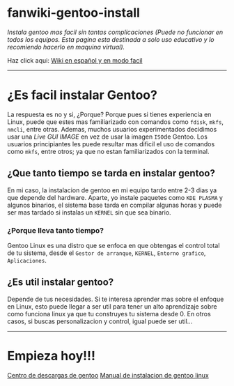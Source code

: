 # fanwiki-gentoo-install
_Instala gentoo mas facil sin tantas complicaciones (Puede no funcionar en todos los equipos. Esta pagina esta destinada a solo uso educativo y lo recomiendo hacerlo en maquina virtual)._

Haz click aqui: [Wiki en español y en modo facil](https://github.com/zhxnix77/fanwiki-gentoo-install/wiki)
***
# ¿Es facil instalar Gentoo?
La respuesta es no y si, ¿Porque? Porque pues si tienes experiencia en Linux, puede que estes mas familiarizado con comandos como ```fdisk```, ```mkfs```, ```nmcli```, entre otras. Ademas, muchos usuarios experimentados decidimos usar una _Live GUI IMAGE_ en vez de usar la imagen ```ISO```de Gentoo. Los usuarios principiantes les puede resultar mas dificil el uso de comandos como ```mkfs```, entre otros; ya que no estan familiarizados con la terminal. 

## ¿Que tanto tiempo se tarda en instalar gentoo?
En mi caso, la instalacion de gentoo en mi equipo tardo entre 2-3 dias ya que depende del hardware. Aparte, yo instale paquetes como ```KDE PLASMA``` y algunos binarios, el sistema base tarda en compilar algunas horas y puede ser mas tardado si instalas un ```KERNEL``` sin que sea binario. 

### ¿Porque lleva tanto tiempo?
Gentoo Linux es una distro que se enfoca en que obtengas el control total de tu sistema, desde el ```Gestor de arranque```, ```KERNEL```, ```Entorno grafico```, ```Aplicaciones```.
## ¿Es util instalar gentoo?
Depende de tus necesidades. Si te interesa aprender mas sobre el enfoque en Linux, esto puede llegar a ser util para tener un alto aprendizaje sobre como funciona linux ya que tu construyes tu sistema desde 0. En otros casos, si buscas personalizacion y control, igual puede ser util...

***

# Empieza hoy!!!
[Centro de descargas de gentoo](https://www.gentoo.org/downloads/)
[Manual de instalacion de gentoo linux](https://wiki.gentoo.org/wiki/Handbook:Main_Page)

